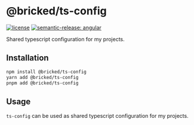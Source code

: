 # @bricked/ts-config

[![license](https://img.shields.io/github/license/brycked/ts-config)](LICENSE.md)
[![semantic-release: angular](https://img.shields.io/badge/semantic--release-angular-e10079?logo=semantic-release)](https://github.com/semantic-release/semantic-release)

Shared typescript configuration for my projects.

## Installation

```sh
npm install @bricked/ts-config
yarn add @bricked/ts-config
pnpm add @bricked/ts-config
```

## Usage

`ts-config` can be used as shared typescript configuration for my projects.
